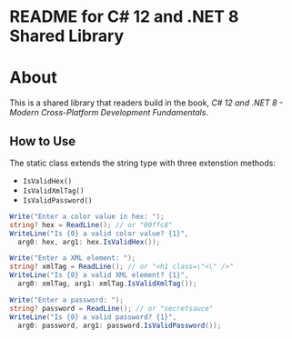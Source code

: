 # README for C# 12 and .NET 8 Shared Library

# About

This is a shared library that readers build in the book, 
*C# 12 and .NET 8 - Modern Cross-Platform Development Fundamentals*.

## How to Use

The static class extends the string type with three extenstion methods:
- `IsValidHex()`
- `IsValidXmlTag()`
- `IsValidPassword()`

```cs
Write("Enter a color value in hex: "); 
string? hex = ReadLine(); // or "00ffc8"
WriteLine("Is {0} a valid color value? {1}",
  arg0: hex, arg1: hex.IsValidHex());

Write("Enter a XML element: "); 
string? xmlTag = ReadLine(); // or "<h1 class=\"<\" />"
WriteLine("Is {0} a valid XML element? {1}", 
  arg0: xmlTag, arg1: xmlTag.IsValidXmlTag());

Write("Enter a password: "); 
string? password = ReadLine(); // or "secretsauce"
WriteLine("Is {0} a valid password? {1}",
  arg0: password, arg1: password.IsValidPassword());
```